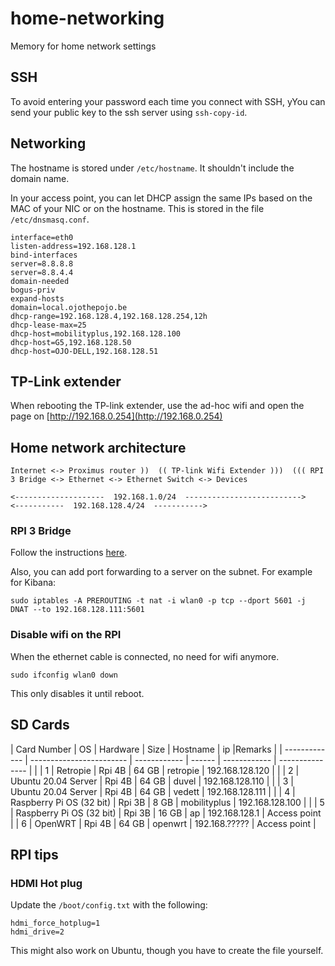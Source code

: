 # home-networking
Memory for home network settings

## SSH

To avoid entering your password each time you connect with SSH, yYou can send your public key to the ssh server using ``ssh-copy-id``.



## Networking

The hostname is stored under ``/etc/hostname``. It shouldn't include the domain name.

In your access point, you can let DHCP assign the same IPs based on the MAC of your NIC or on the hostname. This is stored in the file ``/etc/dnsmasq.conf``. 

````
interface=eth0
listen-address=192.168.128.1
bind-interfaces
server=8.8.8.8
server=8.8.4.4
domain-needed
bogus-priv
expand-hosts
domain=local.ojothepojo.be
dhcp-range=192.168.128.4,192.168.128.254,12h
dhcp-lease-max=25
dhcp-host=mobilityplus,192.168.128.100
dhcp-host=G5,192.168.128.50
dhcp-host=OJO-DELL,192.168.128.51
````


## TP-Link extender

When rebooting the TP-link extender, use the ad-hoc wifi and open the page on [http://192.168.0.254](http://192.168.0.254)


## Home network architecture

````
Internet <-> Proximus router ))  (( TP-link Wifi Extender )))  ((( RPI 3 Bridge <-> Ethernet <-> Ethernet Switch <-> Devices

<--------------------  192.168.1.0/24  -------------------------->              <-----------  192.168.128.4/24  ----------->
````

### RPI 3 Bridge

Follow the instructions [here](https://www.maketecheasier.com/turn-raspberry-pi-into-wi-fi-bridge).

Also, you can add port forwarding to a server on the subnet. For example for Kibana: 
````shell
sudo iptables -A PREROUTING -t nat -i wlan0 -p tcp --dport 5601 -j DNAT --to 192.168.128.111:5601
````

### Disable wifi on the RPI
When the ethernet cable is connected, no need for wifi anymore. 
````
sudo ifconfig wlan0 down
````
This only disables it until reboot. 

## SD Cards


| Card Number   | OS                       | Hardware     | Size   | Hostname     | ip              |Remarks       |
| ------------- | ------------------------ | ------------ | ------ | ------------ | --------------- |              |
| 1             | Retropie                 | Rpi 4B       | 64 GB  | retropie     | 192.168.128.120 |              |
| 2             | Ubuntu 20.04 Server      | Rpi 4B       | 64 GB  | duvel        | 192.168.128.110 |              |
| 3             | Ubuntu 20.04 Server      | Rpi 4B       | 64 GB  | vedett       | 192.168.128.111 |              |
| 4             | Raspberry Pi OS (32 bit) | Rpi 3B       |  8 GB  | mobilityplus | 192.168.128.100 |              |
| 5             | Raspberry Pi OS (32 bit) | Rpi 3B       | 16 GB  | ap           | 192.168.128.1   | Access point |
| 6             | OpenWRT                  | Rpi 4B       | 64 GB  | openwrt      | 192.168.?????   | Access point |



## RPI tips

### HDMI Hot plug

Update the ``/boot/config.txt`` with the following: 
````
hdmi_force_hotplug=1
hdmi_drive=2
````
This might also work on Ubuntu, though you have to create the file yourself. 
